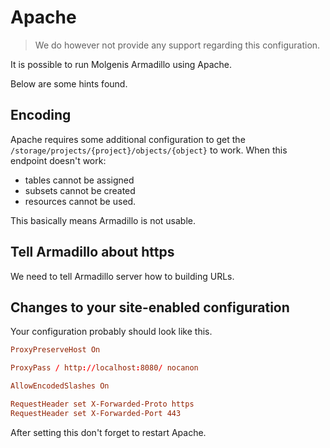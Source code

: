 # Apache

> We do however not provide any support regarding this configuration.

It is possible to run Molgenis Armadillo using Apache.

Below are some hints found.

## Encoding

Apache requires some additional configuration to get the `/storage/projects/{project}/objects/{object}` to work. When this endpoint doesn't work:

- tables cannot be assigned
- subsets cannot be created
- resources cannot be used.

This basically means Armadillo is not usable. 

## Tell Armadillo about https

We need to tell Armadillo server how to building URLs.

## Changes to your site-enabled configuration

Your configuration probably should look like this.

```conf
ProxyPreserveHost On

ProxyPass / http://localhost:8080/ nocanon

AllowEncodedSlashes On

RequestHeader set X-Forwarded-Proto https
RequestHeader set X-Forwarded-Port 443
```

After setting this don't forget to restart Apache.

